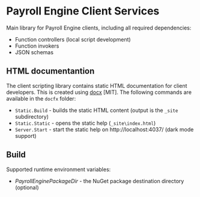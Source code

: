 <h1>Payroll Engine Client Services</h1>

Main library for Payroll Engine clients, including all required dependencies:
- Function controllers (local script development)
- Function invokers
- JSON schemas

## HTML documentantion
The client scripting library contains static HTML documentation for client developers. This is created using [docx](https://github.com/dotnet/docfx) [MIT]. The following commands are available in the `docfx` folder:
- `Static.Build` - builds the static HTML content (output is the `_site` subdirectory)
- `Static.Static` - opens the static help (`_site\index.html`)
- `Server.Start` - start the static help on http://localhost:4037/ (dark mode support)

## Build
Supported runtime environment variables:
- *PayrollEnginePackageDir* - the NuGet package destination directory (optional)